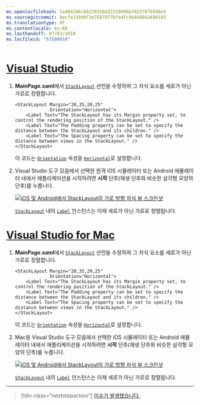 ```yaml
---
ms.openlocfilehash: 5a464196c08220158432219d96bf82578789d8e5
ms.sourcegitcommit: 8ecfa339d0f3e7687977bfe4fc96448942690183
ms.translationtype: HT
ms.contentlocale: ko-KR
ms.lasthandoff: 07/03/2019
ms.locfileid: "67560010"
---
```

# <a name="visual-studiotabvswin"></a>[Visual Studio](#tab/vswin)

1. **MainPage.xaml**에서 [`StackLayout`](xref:Xamarin.Forms.StackLayout) 선언을 수정하여 그 자식 요소를 세로가 아닌 가로로 정렬합니다.

    ```xaml
    <StackLayout Margin="20,35,20,25"
                 Orientation="Horizontal">
        <Label Text="The StackLayout has its Margin property set, to control the rendering position of the StackLayout." />
        <Label Text="The Padding property can be set to specify the distance between the StackLayout and its children." />
        <Label Text="The Spacing property can be set to specify the distance between views in the StackLayout." />
    </StackLayout>
    ```

    이 코드는 [`Orientation`](xref:Xamarin.Forms.StackLayout.Orientation) 속성을 [`Horizontal`](xref:Xamarin.Forms.StackOrientation.Horizontal)로 설정합니다.

1. Visual Studio 도구 모음에서 선택한 원격 iOS 시뮬레이터 또는 Android 에뮬레이터 내에서 애플리케이션을 시작하려면 **시작** 단추(재생 단추와 비슷한 삼각형 모양의 단추)를 누릅니다.

    [![iOS 및 Android에서 StackLayout의 가로 방향 자식 뷰 스크린샷](../images/orientation.png "수평 방향의 레이블 인스턴스를 포함한 StackLayout")](../images/orientation-large.png#lightbox "수평 방향의 레이블 인스턴스를 포함한 StackLayout")

    [`StackLayout`](xref:Xamarin.Forms.StackLayout) 내의 [`Label`](xref:Xamarin.Forms.Label) 인스턴스는 이제 세로가 아닌 가로로 정렬됩니다.

# <a name="visual-studio-for-mactabvsmac"></a>[Visual Studio for Mac](#tab/vsmac)

1. **MainPage.xaml**에서 [`StackLayout`](xref:Xamarin.Forms.StackLayout) 선언을 수정하여 그 자식 요소를 세로가 아닌 가로로 정렬합니다.

    ```xaml
    <StackLayout Margin="20,35,20,25"
                 Orientation="Horizontal">
        <Label Text="The StackLayout has its Margin property set, to control the rendering position of the StackLayout." />
        <Label Text="The Padding property can be set to specify the distance between the StackLayout and its children." />
        <Label Text="The Spacing property can be set to specify the distance between views in the StackLayout." />
    </StackLayout>
    ```

    이 코드는 [`Orientation`](xref:Xamarin.Forms.StackLayout.Orientation) 속성을 [`Horizontal`](xref:Xamarin.Forms.StackOrientation.Horizontal)로 설정합니다.

1. Mac용 Visual Studio 도구 모음에서 선택한 iOS 시뮬레이터 또는 Android 에뮬레이터 내에서 애플리케이션을 시작하려면 **시작** 단추(재생 단추와 비슷한 삼각형 모양의 단추)를 누릅니다.

    [![iOS 및 Android에서 StackLayout의 가로 방향 자식 뷰 스크린샷](../images/orientation.png "수평 방향의 레이블 인스턴스를 포함한 StackLayout")](../images/orientation-large.png#lightbox "수평 방향의 레이블 인스턴스를 포함한 StackLayout")

    [`StackLayout`](xref:Xamarin.Forms.StackLayout) 내의 [`Label`](xref:Xamarin.Forms.Label) 인스턴스는 이제 세로가 아닌 가로로 정렬됩니다.

-----

> [!div class="nextstepaction"]
> [이슈가 발생했습니다.](https://github.com/MicrosoftDocs/xamarin-docs/issues/new?title=StackLayout+Tutorial+Step+2+Feedback&template=tutorial_template.md)
